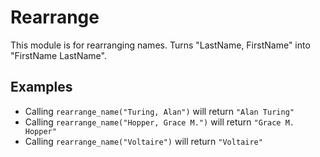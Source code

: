 Rearrange
=========
This module is for rearranging names.
Turns "LastName, FirstName" into "FirstName LastName".

## Examples

 * Calling `rearrange_name("Turing, Alan")` will return `"Alan Turing"`
 * Calling `rearrange_name("Hopper, Grace M.")` will return `"Grace M. Hopper"`
 * Calling `rearrange_name("Voltaire")` will return `"Voltaire"`